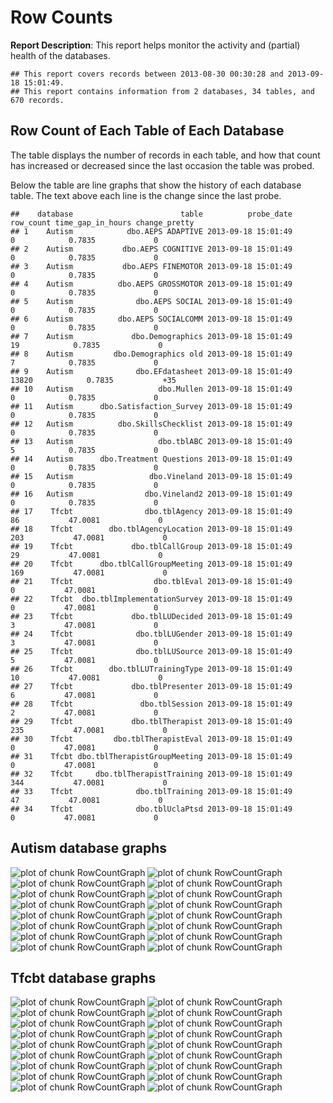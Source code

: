 <!-- Specify the report's official name, goal & description. -->
# Row Counts
**Report Description**: This report helps monitor the activity and (partial) health of the databases.



<!-- Point knitr to the underlying code file so it knows where to look for the chunks. -->



<!-- Load the packages.  Suppress the output when loading packages. --> 



<!-- Load any Global Functions declared in the R file.  Suppress the output. --> 



<!-- Declare any global functions specific to a Rmd output.  Suppress the output. --> 


<!-- Load the dataset.   -->


<!-- Tweak the dataset.   -->




```
## This report covers records between 2013-08-30 00:30:28 and 2013-09-18 15:01:49.
## This report contains information from 2 databases, 34 tables, and 670 records.
```


## Row Count of Each Table of Each Database
The table displays the number of records in each table, and how that count has increased or decreased since the last occasion the table was probed.

Below the table are line graphs that show the history of each database table.  The text above each line is the change since the last probe.


```
##    database                        table          probe_date row_count time_gap_in_hours change_pretty
## 1    Autism            dbo.AEPS ADAPTIVE 2013-09-18 15:01:49         0            0.7835             0
## 2    Autism           dbo.AEPS COGNITIVE 2013-09-18 15:01:49         0            0.7835             0
## 3    Autism           dbo.AEPS FINEMOTOR 2013-09-18 15:01:49         0            0.7835             0
## 4    Autism          dbo.AEPS GROSSMOTOR 2013-09-18 15:01:49         0            0.7835             0
## 5    Autism              dbo.AEPS SOCIAL 2013-09-18 15:01:49         0            0.7835             0
## 6    Autism          dbo.AEPS SOCIALCOMM 2013-09-18 15:01:49         0            0.7835             0
## 7    Autism             dbo.Demographics 2013-09-18 15:01:49        19            0.7835             0
## 8    Autism         dbo.Demographics old 2013-09-18 15:01:49         7            0.7835             0
## 9    Autism              dbo.EFdatasheet 2013-09-18 15:01:49     13820            0.7835           +35
## 10   Autism                   dbo.Mullen 2013-09-18 15:01:49         0            0.7835             0
## 11   Autism      dbo.Satisfaction_Survey 2013-09-18 15:01:49         0            0.7835             0
## 12   Autism          dbo.SkillsChecklist 2013-09-18 15:01:49         0            0.7835             0
## 13   Autism                   dbo.tblABC 2013-09-18 15:01:49         5            0.7835             0
## 14   Autism      dbo.Treatment Questions 2013-09-18 15:01:49         0            0.7835             0
## 15   Autism                 dbo.Vineland 2013-09-18 15:01:49         0            0.7835             0
## 16   Autism                dbo.Vineland2 2013-09-18 15:01:49         0            0.7835             0
## 17    Tfcbt                dbo.tblAgency 2013-09-18 15:01:49        86           47.0081             0
## 18    Tfcbt        dbo.tblAgencyLocation 2013-09-18 15:01:49       203           47.0081             0
## 19    Tfcbt             dbo.tblCallGroup 2013-09-18 15:01:49        29           47.0081             0
## 20    Tfcbt      dbo.tblCallGroupMeeting 2013-09-18 15:01:49       169           47.0081             0
## 21    Tfcbt                  dbo.tblEval 2013-09-18 15:01:49         0           47.0081             0
## 22    Tfcbt  dbo.tblImplementationSurvey 2013-09-18 15:01:49         0           47.0081             0
## 23    Tfcbt             dbo.tblLUDecided 2013-09-18 15:01:49         3           47.0081             0
## 24    Tfcbt              dbo.tblLUGender 2013-09-18 15:01:49         3           47.0081             0
## 25    Tfcbt              dbo.tblLUSource 2013-09-18 15:01:49         5           47.0081             0
## 26    Tfcbt        dbo.tblLUTrainingType 2013-09-18 15:01:49        10           47.0081             0
## 27    Tfcbt             dbo.tblPresenter 2013-09-18 15:01:49         6           47.0081             0
## 28    Tfcbt               dbo.tblSession 2013-09-18 15:01:49         2           47.0081             0
## 29    Tfcbt             dbo.tblTherapist 2013-09-18 15:01:49       235           47.0081             0
## 30    Tfcbt         dbo.tblTherapistEval 2013-09-18 15:01:49         0           47.0081             0
## 31    Tfcbt dbo.tblTherapistGroupMeeting 2013-09-18 15:01:49         0           47.0081             0
## 32    Tfcbt     dbo.tblTherapistTraining 2013-09-18 15:01:49       344           47.0081             0
## 33    Tfcbt              dbo.tblTraining 2013-09-18 15:01:49        47           47.0081             0
## 34    Tfcbt              dbo.tblUclaPtsd 2013-09-18 15:01:49         0           47.0081             0
```



## Autism  database graphs
![plot of chunk RowCountGraph](FigureRmd/RowCountGraph1.png) ![plot of chunk RowCountGraph](FigureRmd/RowCountGraph2.png) ![plot of chunk RowCountGraph](FigureRmd/RowCountGraph3.png) ![plot of chunk RowCountGraph](FigureRmd/RowCountGraph4.png) ![plot of chunk RowCountGraph](FigureRmd/RowCountGraph5.png) ![plot of chunk RowCountGraph](FigureRmd/RowCountGraph6.png) ![plot of chunk RowCountGraph](FigureRmd/RowCountGraph7.png) ![plot of chunk RowCountGraph](FigureRmd/RowCountGraph8.png) ![plot of chunk RowCountGraph](FigureRmd/RowCountGraph9.png) ![plot of chunk RowCountGraph](FigureRmd/RowCountGraph10.png) ![plot of chunk RowCountGraph](FigureRmd/RowCountGraph11.png) ![plot of chunk RowCountGraph](FigureRmd/RowCountGraph12.png) ![plot of chunk RowCountGraph](FigureRmd/RowCountGraph13.png) ![plot of chunk RowCountGraph](FigureRmd/RowCountGraph14.png) ![plot of chunk RowCountGraph](FigureRmd/RowCountGraph15.png) ![plot of chunk RowCountGraph](FigureRmd/RowCountGraph16.png) 
## Tfcbt  database graphs
![plot of chunk RowCountGraph](FigureRmd/RowCountGraph17.png) ![plot of chunk RowCountGraph](FigureRmd/RowCountGraph18.png) ![plot of chunk RowCountGraph](FigureRmd/RowCountGraph19.png) ![plot of chunk RowCountGraph](FigureRmd/RowCountGraph20.png) ![plot of chunk RowCountGraph](FigureRmd/RowCountGraph21.png) ![plot of chunk RowCountGraph](FigureRmd/RowCountGraph22.png) ![plot of chunk RowCountGraph](FigureRmd/RowCountGraph23.png) ![plot of chunk RowCountGraph](FigureRmd/RowCountGraph24.png) ![plot of chunk RowCountGraph](FigureRmd/RowCountGraph25.png) ![plot of chunk RowCountGraph](FigureRmd/RowCountGraph26.png) ![plot of chunk RowCountGraph](FigureRmd/RowCountGraph27.png) ![plot of chunk RowCountGraph](FigureRmd/RowCountGraph28.png) ![plot of chunk RowCountGraph](FigureRmd/RowCountGraph29.png) ![plot of chunk RowCountGraph](FigureRmd/RowCountGraph30.png) ![plot of chunk RowCountGraph](FigureRmd/RowCountGraph31.png) ![plot of chunk RowCountGraph](FigureRmd/RowCountGraph32.png) ![plot of chunk RowCountGraph](FigureRmd/RowCountGraph33.png) ![plot of chunk RowCountGraph](FigureRmd/RowCountGraph34.png) 

